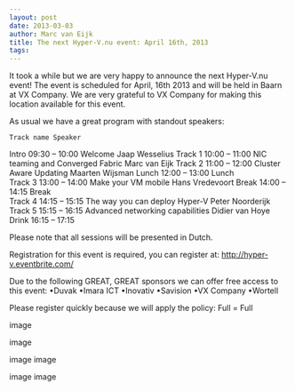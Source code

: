 ```yaml
---
layout: post
date: 2013-03-03
author: Marc van Eijk
title: The next Hyper-V.nu event: April 16th, 2013
tags: 
---
```

It took a while but we are very happy to announce the next Hyper-V.nu event! The event is scheduled for April, 16th 2013 and will be held in Baarn at VX Company. We are very grateful to VX Company for making this location available for this event.

As usual we have a great program with standout speakers:

    Track name Speaker 
Intro 09:30 – 10:00 Welcome Jaap Wesselius 
Track 1 10:00 – 11:00 NIC teaming and Converged Fabric Marc van Eijk 
Track 2 11:00 – 12:00 Cluster Aware Updating Maarten Wijsman 
Lunch 12:00 – 13:00 Lunch   
Track 3 13:00 – 14:00 Make your VM mobile Hans Vredevoort 
Break 14:00 – 14:15 Break   
Track 4 14:15 – 15:15 The way you can deploy Hyper-V Peter Noorderijk 
Track 5 15:15 – 16:15 Advanced networking capabilities Didier van Hoye 
Drink 16:15 – 17:15     

Please note that all sessions will be presented in Dutch.

Registration for this event is required, you can register at: http://hyper-v.eventbrite.com/

Due to the following GREAT, GREAT sponsors we can offer free access to this event:
•Duvak 
•Imara ICT 
•Inovativ 
•Savision 
•VX Company 
•Wortell 

Please register quickly because we will apply the policy: Full = Full



image

 image


image                                      image

 

image                                   image

